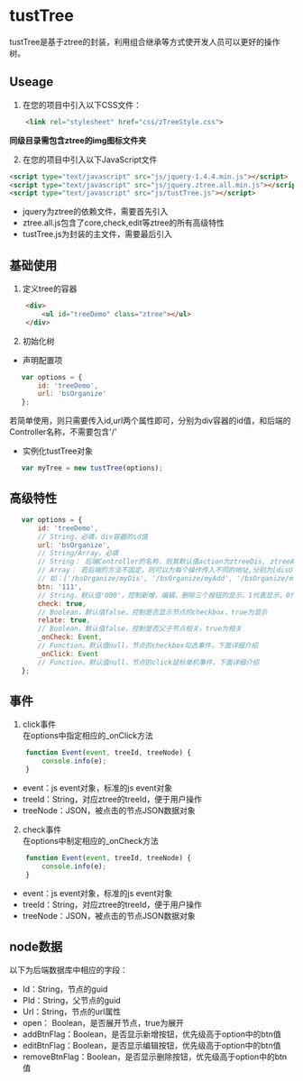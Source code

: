 # tustTree
tustTree是基于ztree的封装，利用组合继承等方式使开发人员可以更好的操作树。
## Useage
1. 在您的项目中引入以下CSS文件：
``` html
    <link rel="stylesheet" href="css/zTreeStyle.css">
```
**同级目录需包含ztree的img图标文件夹**

2. 在您的项目中引入以下JavaScript文件
``` html
<script type="text/javascript" src="js/jquery-1.4.4.min.js"></script>
<script type="text/javascript" src="js/jquery.ztree.all.min.js"></script>
<script type="text/javascript" src="js/tustTree.js"></script>
```
 - jquery为ztree的依赖文件，需要首先引入
 - ztree.all.js包含了core,check,edit等ztree的所有高级特性
 - tustTree.js为封装的主文件，需要最后引入

## 基础使用
1. 定义tree的容器
``` html
    <div>
        <ul id="treeDemo" class="ztree"></ul>
    </div>
```
2. 初始化树
 - 声明配置项
 ``` javascript
    var options = {
        id: 'treeDemo',
        url: 'bsOrganize'
    };
 ```
 若简单使用，则只需要传入id,url两个属性即可，分别为div容器的id值，和后端的Controller名称，不需要包含'/'
 - 实例化tustTree对象  
 ``` javascript
    var myTree = new tustTree(options);
 ```

## 高级特性
``` javascript
   var options = {
       id: 'treeDemo',
       // String，必填，div容器的id值
       url: 'bsOrganize',
       // String/Array，必填
       // String： 后端Controller的名称，则其默认值action为ztreeDis, ztreeAdd, ztreeEdit, ztreeDel, ztreeDrag
       // Array： 若后端的方法不固定，则可以为每个操作传入不同的地址,分别为[disUrl, addUrl, editUrl, removeUrl, dragUrl]
       // 如：['/bsOrganize/myDis', '/bsOrganize/myAdd', '/bsOrganize/myEdit', '/bsOrganize/myDel', '/bsOrganize/myDrag']
       btn: '111',
       // String，默认值'000'，控制新增，编辑，删除三个按钮的显示，1代表显示，0代表隐藏
       check: true,
       // Boolean，默认值false，控制是否显示节点的checkbox，true为显示
       relate: true,
       // Boolean，默认值false，控制是否父子节点相关，true为相关
       _onCheck: Event,
       // Function，默认值null，节点的checkbox勾选事件，下面详细介绍
       _onClick: Event
       // Function，默认值null，节点的click鼠标单机事件，下面详细介绍
   };
```

## 事件
1. click事件  
 在options中指定相应的_onClick方法  

``` javascript
    function Event(event, treeId, treeNode) {
        console.info(e);
    }
```
 - event：js event对象，标准的js event对象
 - treeId：String，对应ztree的treeId，便于用户操作
 - treeNode：JSON，被点击的节点JSON数据对象  
2. check事件  
 在options中制定相应的_onCheck方法  

``` javascript
    function Event(event, treeId, treeNode) {
        console.info(e);
    }
```
 - event：js event对象，标准的js event对象
 - treeId：String，对应ztree的treeId，便于用户操作
 - treeNode：JSON，被点击的节点JSON数据对象

## node数据
以下为后端数据库中相应的字段：
- Id：String，节点的guid
- PId：String，父节点的guid
- Url：String，节点的url属性
- open： Boolean，是否展开节点，true为展开
- addBtnFlag：Boolean，是否显示新增按钮，优先级高于option中的btn值
- editBtnFlag：Boolean，是否显示编辑按钮，优先级高于option中的btn值
- removeBtnFlag：Boolean，是否显示删除按钮，优先级高于option中的btn值
